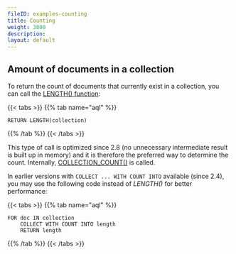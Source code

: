 ```yaml
---
fileID: examples-counting
title: Counting
weight: 3800
description: 
layout: default
---
```

## Amount of documents in a collection

To return the count of documents that currently exist in a collection,
you can call the [LENGTH() function](../functions/functions-array#length):

{{< tabs >}}
{{% tab name="aql" %}}
```aql
RETURN LENGTH(collection)
```
{{% /tab %}}
{{< /tabs >}}

This type of call is optimized since 2.8 (no unnecessary intermediate result
is built up in memory) and it is therefore the preferred way to determine the count.
Internally, [COLLECTION_COUNT()](../functions/functions-miscellaneous#collection_count) is called.

In earlier versions with `COLLECT ... WITH COUNT INTO` available (since 2.4),
you may use the following code instead of *LENGTH()* for better performance:

{{< tabs >}}
{{% tab name="aql" %}}
```aql
FOR doc IN collection
    COLLECT WITH COUNT INTO length
    RETURN length
```
{{% /tab %}}
{{< /tabs >}}
